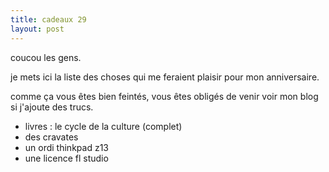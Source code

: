 ```yaml
---
title: cadeaux 29
layout: post
---
```


coucou les gens.

je mets ici la liste des choses qui me feraient plaisir pour mon anniversaire.

comme ça vous êtes bien feintés,
vous êtes obligés de venir voir mon blog
si j'ajoute des trucs.

- livres : le cycle de la culture (complet)
- des cravates
- un ordi thinkpad z13
- une licence fl studio
